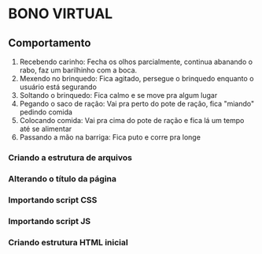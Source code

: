 # BONO VIRTUAL

## Comportamento
1) Recebendo carinho: Fecha os olhos parcialmente, continua abanando o rabo, faz um barilhinho com a boca.
2) Mexendo no brinquedo: Fica agitado, persegue o brinquedo enquanto o usuário está segurando
3) Soltando o brinquedo: Fica calmo e se move pra algum lugar
3) Pegando o saco de ração: Vai pra perto do pote de ração, fica "miando" pedindo comida
4) Colocando comida: Vai pra cima do pote de ração e fica lá um tempo até se alimentar
5) Passando a mão na barriga: Fica puto e corre pra longe

### Criando a estrutura de arquivos
### Alterando o título da página
### Importando script CSS
### Importando script JS
### Criando estrutura HTML inicial
